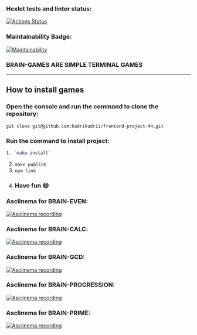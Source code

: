 ### Hexlet tests and linter status:

[![Actions Status](https://github.com/Kudrikudrii/frontend-project-44/actions/workflows/hexlet-check.yml/badge.svg)](https://github.com/Kudrikudrii/frontend-project-44/actions)

### Maintainability Badge:

[![Maintainability](https://api.codeclimate.com/v1/badges/a35abc9ec688c1f8d989/maintainability)](https://codeclimate.com/github/Kudrikudrii/frontend-project-44/maintainability)

### BRAIN-GAMES ARE SIMPLE TERMINAL GAMES

---

## How to install games

### Open the console and run the command to clone the repository:

`git clone git@github.com:Kudrikudrii/frontend-project-44.git`

### Run the command to install project:

```bash
1. `make install`
```

2. `make publish`
3. `npm link`
4. ### Have fun :smile:

### Asclinema for BRAIN-EVEN:

[![Asciinema recording](https://asciinema.org/a/Chnu4nskqdZGfyeKDNxSw6W67.png)](https://asciinema.org/a/Chnu4nskqdZGfyeKDNxSw6W67)

### Asclinema for BRAIN-CALC:

[![Asciinema recording](https://asciinema.org/a/mOipi8ZFhz8g4OyEADz2cAJcg.png)](https://asciinema.org/a/mOipi8ZFhz8g4OyEADz2cAJcg)

### Asclinema for BRAIN-GCD:

[![Asciinema recording](https://asciinema.org/a/HAokizdjw9ToHZ09vmKZxaVqe.png)](https://asciinema.org/a/HAokizdjw9ToHZ09vmKZxaVqe)

### Asclinema for BRAIN-PROGRESSION:

[![Asciinema recording](https://asciinema.org/a/MGmdCg0V4z5w56Jx4H8G6L9Gb.png)](https://asciinema.org/a/MGmdCg0V4z5w56Jx4H8G6L9Gb)

### Asclinema for BRAIN-PRIME:

[![Asciinema recording](https://asciinema.org/a/sDZoz7DlcBeyd4Hy7kyhmMo15.png)](https://asciinema.org/a/sDZoz7DlcBeyd4Hy7kyhmMo15)
